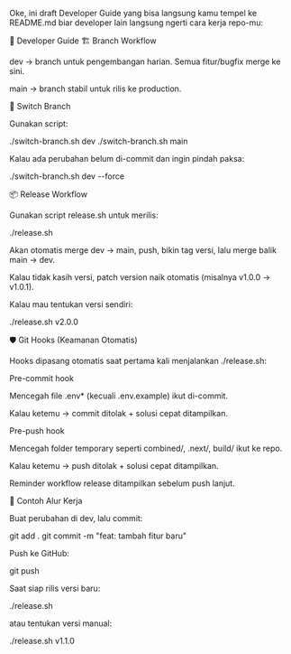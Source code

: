 Oke, ini draft Developer Guide yang bisa langsung kamu tempel ke README.md biar developer lain langsung ngerti cara kerja repo-mu:

🚀 Developer Guide
🏗️ Branch Workflow

dev → branch untuk pengembangan harian. Semua fitur/bugfix merge ke sini.

main → branch stabil untuk rilis ke production.

🔀 Switch Branch

Gunakan script:

./switch-branch.sh dev
./switch-branch.sh main


Kalau ada perubahan belum di-commit dan ingin pindah paksa:

./switch-branch.sh dev --force

📦 Release Workflow

Gunakan script release.sh untuk merilis:

./release.sh


Akan otomatis merge dev → main, push, bikin tag versi, lalu merge balik main → dev.

Kalau tidak kasih versi, patch version naik otomatis (misalnya v1.0.0 → v1.0.1).

Kalau mau tentukan versi sendiri:

./release.sh v2.0.0

🛡️ Git Hooks (Keamanan Otomatis)

Hooks dipasang otomatis saat pertama kali menjalankan ./release.sh:

Pre-commit hook

Mencegah file .env* (kecuali .env.example) ikut di-commit.

Kalau ketemu → commit ditolak + solusi cepat ditampilkan.

Pre-push hook

Mencegah folder temporary seperti combined/, .next/, build/ ikut ke repo.

Kalau ketemu → push ditolak + solusi cepat ditampilkan.

Reminder workflow release ditampilkan sebelum push lanjut.

📖 Contoh Alur Kerja

Buat perubahan di dev, lalu commit:

git add .
git commit -m "feat: tambah fitur baru"


Push ke GitHub:

git push


Saat siap rilis versi baru:

./release.sh


atau tentukan versi manual:

./release.sh v1.1.0
